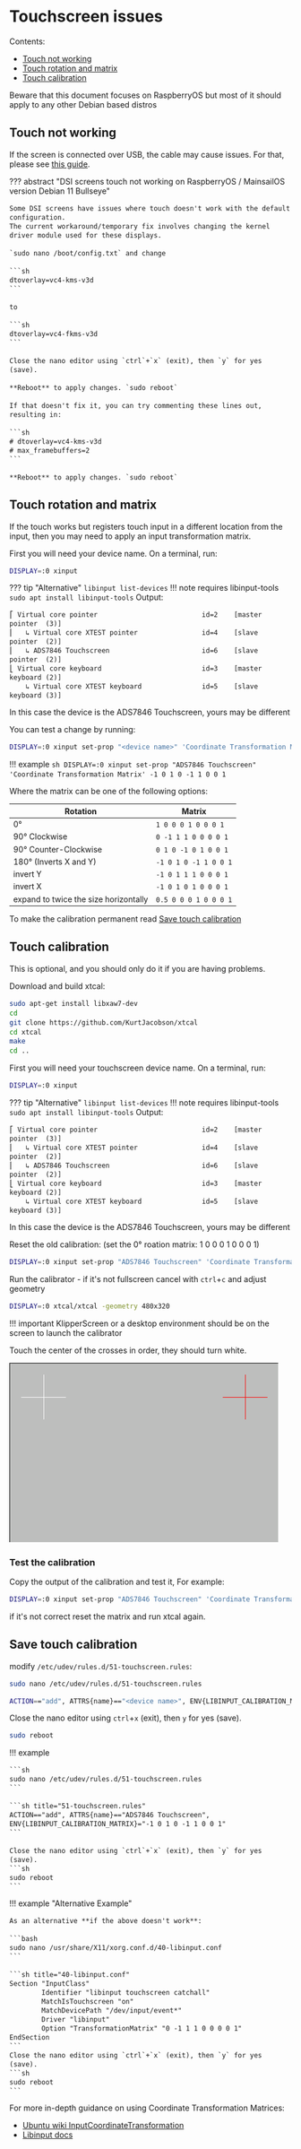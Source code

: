 # Touchscreen issues

Contents:

* [Touch not working](#touch-not-working)
* [Touch rotation and matrix](#touch-rotation-and-matrix)
* [Touch calibration](#touch-calibration)

Beware that this document focuses on RaspberryOS but most of it should apply to any other Debian based distros

## Touch not working

If the screen is connected over USB, the cable may cause issues.
For that, please see [this guide](Physical_Install.md#cable-issues).


??? abstract "DSI screens touch not working on RaspberryOS / MainsailOS version Debian 11 Bullseye"

    Some DSI screens have issues where touch doesn't work with the default configuration.
    The current workaround/temporary fix involves changing the kernel driver module used for these displays.

    `sudo nano /boot/config.txt` and change

    ```sh
    dtoverlay=vc4-kms-v3d
    ```

    to

    ```sh
    dtoverlay=vc4-fkms-v3d
    ```

    Close the nano editor using `ctrl`+`x` (exit), then `y` for yes (save).

    **Reboot** to apply changes. `sudo reboot`

    If that doesn't fix it, you can try commenting these lines out, resulting in:

    ```sh
    # dtoverlay=vc4-kms-v3d
    # max_framebuffers=2
    ```

    **Reboot** to apply changes. `sudo reboot`

## Touch rotation and matrix

If the touch works but registers touch input in a different location from the input, then you may need to apply an input transformation matrix.

First you will need your device name. On a terminal, run:

```sh
DISPLAY=:0 xinput
```
??? tip "Alternative"
    ```
    libinput list-devices
    ```
    !!! note
        requires libinput-tools
        ```
        sudo apt install libinput-tools
        ```
Output:

```text
⎡ Virtual core pointer                          id=2    [master pointer  (3)]
⎜   ↳ Virtual core XTEST pointer                id=4    [slave  pointer  (2)]
⎜   ↳ ADS7846 Touchscreen                       id=6    [slave  pointer  (2)]
⎣ Virtual core keyboard                         id=3    [master keyboard (2)]
    ↳ Virtual core XTEST keyboard               id=5    [slave  keyboard (3)]
```

In this case the device is the ADS7846 Touchscreen, yours may be different

You can test a change by running:

```sh
DISPLAY=:0 xinput set-prop "<device name>" 'Coordinate Transformation Matrix' <matrix>
```

!!! example
    ```sh
    DISPLAY=:0 xinput set-prop "ADS7846 Touchscreen" 'Coordinate Transformation Matrix' -1 0 1 0 -1 1 0 0 1
    ```

Where the matrix can be one of the following options:

| Rotation                                | Matrix                |
|-----------------------------------------|-----------------------|
| 0°                                      | `1 0 0 0 1 0 0 0 1`   |
| 90° Clockwise                           | `0 -1 1 1 0 0 0 0 1`  |
| 90° Counter-Clockwise                   | `0 1 0 -1 0 1 0 0 1`  |
| 180° (Inverts X and Y)                  | `-1 0 1 0 -1 1 0 0 1` |
| invert Y                                | `-1 0 1 1 1 0 0 0 1`  |
| invert X                                | `-1 0 1 0 1 0 0 0 1`  |
| expand to twice the size horizontally   | `0.5 0 0 0 1 0 0 0 1` |

To make the calibration permanent read [Save touch calibration](#save-touch-calibration)

## Touch calibration

This is optional, and you should only do it if you are having problems.

Download and build xtcal:

```sh
sudo apt-get install libxaw7-dev
cd
git clone https://github.com/KurtJacobson/xtcal
cd xtcal
make
cd ..
```

First you will need your touchscreen device name. On a terminal, run:

```sh
DISPLAY=:0 xinput
```
??? tip "Alternative"
    ```
    libinput list-devices
    ```
    !!! note
        requires libinput-tools
        ```
        sudo apt install libinput-tools
        ```
Output:

```text
⎡ Virtual core pointer                          id=2    [master pointer  (3)]
⎜   ↳ Virtual core XTEST pointer                id=4    [slave  pointer  (2)]
⎜   ↳ ADS7846 Touchscreen                       id=6    [slave  pointer  (2)]
⎣ Virtual core keyboard                         id=3    [master keyboard (2)]
    ↳ Virtual core XTEST keyboard               id=5    [slave  keyboard (3)]
```

In this case the device is the ADS7846 Touchscreen, yours may be different

Reset the old calibration: (set the 0° roation matrix: 1 0 0 0 1 0 0 0 1)
```sh
DISPLAY=:0 xinput set-prop "ADS7846 Touchscreen" 'Coordinate Transformation Matrix' 1 0 0 0 1 0 0 0 1
```
Run the calibrator - if it's not fullscreen cancel with `ctrl`+`c` and adjust geometry
```sh
DISPLAY=:0 xtcal/xtcal -geometry 480x320
```

!!! important
    KlipperScreen or a desktop environment should be on the screen to launch the calibrator

Touch the center of the crosses in order, they should turn white.

![xtcal_preview](../img/troubleshooting/xtcal.png)

### Test the calibration

Copy the output of the calibration and test it, For example:
```sh
DISPLAY=:0 xinput set-prop "ADS7846 Touchscreen" 'Coordinate Transformation Matrix' -0.016267 -0.952804 0.978336 -1.010164 0.065333 0.998316 0 0 1
```
if it's not correct reset the matrix and run xtcal again.


## Save touch calibration

modify `/etc/udev/rules.d/51-touchscreen.rules`:

```sh
sudo nano /etc/udev/rules.d/51-touchscreen.rules
```

```sh title="51-touchscreen.rules"
ACTION=="add", ATTRS{name}=="<device name>", ENV{LIBINPUT_CALIBRATION_MATRIX}="<matrix>"
```

Close the nano editor using `ctrl`+`x` (exit), then `y` for yes (save).

```sh
sudo reboot
```

!!! example

    ```sh
    sudo nano /etc/udev/rules.d/51-touchscreen.rules
    ```

    ```sh title="51-touchscreen.rules"
    ACTION=="add", ATTRS{name}=="ADS7846 Touchscreen", ENV{LIBINPUT_CALIBRATION_MATRIX}="-1 0 1 0 -1 1 0 0 1"
    ```

    Close the nano editor using `ctrl`+`x` (exit), then `y` for yes (save).
    ```sh
    sudo reboot
    ```


!!! example "Alternative Example"

    As an alternative **if the above doesn't work**:

    ```bash
    sudo nano /usr/share/X11/xorg.conf.d/40-libinput.conf
    ```

    ```sh title="40-libinput.conf"
    Section "InputClass"
            Identifier "libinput touchscreen catchall"
            MatchIsTouchscreen "on"
            MatchDevicePath "/dev/input/event*"
            Driver "libinput"
            Option "TransformationMatrix" "0 -1 1 1 0 0 0 0 1"
    EndSection
    ```
    Close the nano editor using `ctrl`+`x` (exit), then `y` for yes (save).
    ```sh
    sudo reboot
    ```

For more in-depth guidance on using Coordinate Transformation Matrices:

* [Ubuntu wiki InputCoordinateTransformation](https://wiki.ubuntu.com/X/InputCoordinateTransformation)
* [Libinput docs](https://wayland.freedesktop.org/libinput/doc/1.9.0/absolute_axes.html)
